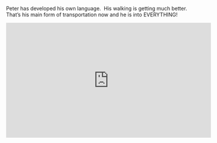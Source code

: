 <p>Peter has developed his own language.&#160; His walking is getting much better.&#160; That’s his main form of transportation now and he is into EVERYTHING!&#160; </p>  <div style="padding-bottom: 0px; margin: 0px; padding-left: 0px; padding-right: 0px; display: inline; float: none; padding-top: 0px" id="scid:5737277B-5D6D-4f48-ABFC-DD9C333F4C5D:4f336102-cf33-4362-9cbb-7904b11089e2" class="wlWriterEditableSmartContent"><div><iframe height="315" width="560" src="https://www.youtube.com/embed/80pQFFhgGgI" frameborder="0" allowfullscreen></iframe></div></div>
